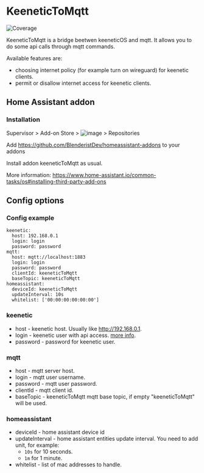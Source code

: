 # KeeneticToMqtt
![Coverage](https://img.shields.io/badge/Coverage-64.8%25-yellow)

KeeneticToMqtt is a bridge beetwen keeneticOS and mqtt. It allows you to do some api calls through mqtt commands.

Available features are:
- choosing internet policy (for example turn on wireguard) for keenetic clients.
- permit or disallow internet access for keenetic clients.

## <a name="home_assistant_addon"></a>Home Assistant addon
### <a name="home_assistant_addon_installation"></a> Installation

Supervisor > Add-on Store > ![image](https://user-images.githubusercontent.com/45158965/126977982-fc0a743c-68d9-4034-99aa-28011a3431ab.png) > Repositories

Add https://github.com/BlenderistDev/homeassistant-addons to your addons

Install addon keeneticToMqtt as usual.

More information: https://www.home-assistant.io/common-tasks/os#installing-third-party-add-ons

## Config options

### Config example
```
keenetic:
  host: 192.168.0.1
  login: login
  password: password
mqtt:
  host: mqtt://localhost:1883
  login: login
  password: password
  clientId: keeneticToMqtt
  baseTopic: keeneticToMqtt
homeassistant:
  deviceId: keeneticToMqtt
  updateInterval: 10s
  whitelist: ['00:00:00:00:00:00']
```
### keenetic
- host - keenetic host. Usually like http://192.168.0.1.
- login - keenetic user with api access. [more info](https://help.keenetic.com/hc/en-us/articles/360015786580-How-to-regain-access-to-the-web-interface).
- password - password for keenetic user.
  
### mqtt
- host - mqtt server host.
- login - mqtt user username.
- password - mqtt user password.
- clientId - mqtt client id.
- baseTopic - keeneticToMqtt mqtt base topic, if empty "keeneticToMqtt" will be used.

### homeassistant
- deviceId - home assistant device id
- updateInterval - home assistant entities update interval. You need to add unit, for example:
  - `10s` for 10 seconds.
  - `1m` for 1 minute.
- whitelist - list of mac addresses to handle.
